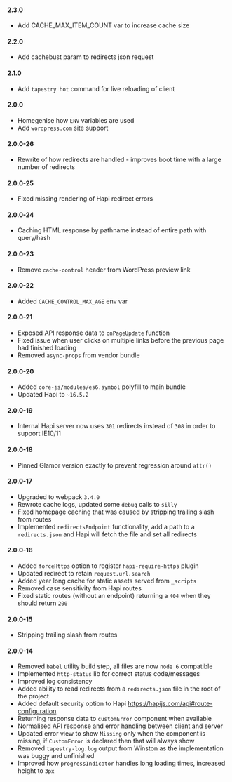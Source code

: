 #### 2.3.0
* Add CACHE_MAX_ITEM_COUNT var to increase cache size

#### 2.2.0
* Add cachebust param to redirects json request

#### 2.1.0
* Add `tapestry hot` command for live reloading of client

#### 2.0.0
* Homegenise how `ENV` variables are used
* Add `wordpress.com` site support

#### 2.0.0-26
* Rewrite of how redirects are handled - improves boot time with a large number of redirects

#### 2.0.0-25
* Fixed missing rendering of Hapi redirect errors

#### 2.0.0-24
* Caching HTML response by pathname instead of entire path with query/hash

#### 2.0.0-23
* Remove `cache-control` header from WordPress preview link

#### 2.0.0-22
* Added `CACHE_CONTROL_MAX_AGE` env var

#### 2.0.0-21
* Exposed API response data to `onPageUpdate` function
* Fixed issue when user clicks on multiple links before the previous page had finished loading
* Removed `async-props` from vendor bundle

#### 2.0.0-20
* Added `core-js/modules/es6.symbol` polyfill to main bundle
* Updated Hapi to `~16.5.2`

#### 2.0.0-19
* Internal Hapi server now uses `301` redirects instead of `308` in order to support IE10/11

#### 2.0.0-18
* Pinned Glamor version exactly to prevent regression around `attr()`

#### 2.0.0-17
* Upgraded to webpack `3.4.0`
* Rewrote cache logs, updated some `debug` calls to `silly`
* Fixed homepage caching that was caused by stripping trailing slash from routes
* Implemented `redirectsEndpoint` functionality, add a path to a `redirects.json` and Hapi will fetch the file and set all redirects

#### 2.0.0-16
* Added `forceHttps` option to register `hapi-require-https` plugin
* Updated redirect to retain `request.url.search`
* Added year long cache for static assets served from `_scripts`
* Removed case sensitivity from Hapi routes
* Fixed static routes (without an endpoint) returning a `404` when they should return `200`

#### 2.0.0-15
* Stripping trailing slash from routes

#### 2.0.0-14
* Removed `babel` utility build step, all files are now `node 6` compatible
* Implemented `http-status` lib for correct status code/messages
* Improved log consistency
* Added ability to read redirects from a `redirects.json` file in the root of the project
* Added default security option to Hapi https://hapijs.com/api#route-configuration
* Returning response data to `customError` component when available
* Normalised API response and error handling between client and server
* Updated error view to show `Missing` only when the component is missing, if `CustomError` is declared then that will always show
* Removed `tapestry-log.log` output from Winston as the implementation was buggy and unfinished
* Improved how `progressIndicator` handles long loading times, increased height to `3px`
